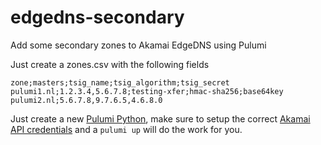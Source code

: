 # edgedns-secondary
Add some secondary zones to Akamai EdgeDNS using Pulumi

Just create a zones.csv with the following fields
```
zone;masters;tsig_name;tsig_algorithm;tsig_secret
pulumi1.nl;1.2.3.4,5.6.7.8;testing-xfer;hmac-sha256;base64key
pulumi2.nl;5.6.7.8,9.7.6.5,4.6.8.0
```
Just create a new [Pulumi Python](https://www.pulumi.com/docs/intro/languages/python/), make sure to setup the correct [Akamai API credentials](https://techdocs.akamai.com/developer/docs/set-up-authentication-credentials) and a ```pulumi up``` will do the work for you.
